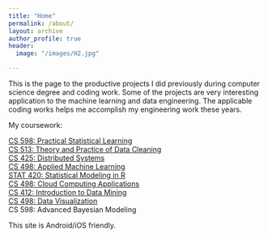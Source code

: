 ```yaml
---
title: "Home"
permalink: /about/
layout: archive
author_profile: true
header:
  image: "/images/H2.jpg"

---
```


<!-- Global site tag (gtag.js) - Google Analytics -->
<script async src="https://www.googletagmanager.com/gtag/js?id=UA-156453592-1"></script>
<script>
  window.dataLayer = window.dataLayer || [];
  function gtag(){dataLayer.push(arguments);}
  gtag('js', new Date());

  gtag('config', 'UA-156453592-1');
</script>


This is the page to the productive projects I did previously during computer science degree and coding work. Some of the projects are very interesting application to the machine learning and data engineering. The applicable coding works helps me accomplish my engineering work these years. 


My coursework:  

[CS 598: Practical Statistical Learning](https://www.coursera.org/account/accomplishments/certificate/33DRLUWWTJHY?utm_medium=certificate&utm_source=link&utm_campaign=copybutton_certificate&utm_term=long)  
[CS 513: Theory and Practice of Data Cleaning](https://www.coursera.org/account/accomplishments/certificate/7XN6E7W5LAPC?utm_medium=certificate&utm_source=link&utm_campaign=copybutton_certificate&utm_term=long)  
[CS 425: Distributed Systems](https://www.coursera.org/account/accomplishments/certificate/G3ZZ5VYUC8N6?utm_medium=certificate&utm_source=link&utm_campaign=copybutton_certificate&utm_term=long)  
[CS 498: Applied Machine Learning](https://www.coursera.org/account/accomplishments/certificate/WE9U96PJYA7X?utm_medium=certificate&utm_source=link&utm_campaign=copybutton_certificate&utm_term=long)  
[STAT 420: Statistical Modeling in R](https://www.coursera.org/account/accomplishments/certificate/RCZYCWHDAMLT?utm_medium=certificate&utm_source=link&utm_campaign=copybutton_certificate&utm_term=long)  
[CS 498: Cloud Computing Applications](https://www.coursera.org/account/accomplishments/certificate/Y7ATZCJYREUH?utm_medium=certificate&utm_source=link&utm_campaign=copybutton_certificate&utm_term=long)  
[CS 412: Introduction to Data Mining](https://www.coursera.org/account/accomplishments/certificate/X32Y7Y8RKFS5?utm_medium=certificate&utm_source=link&utm_campaign=copybutton_certificate&utm_term=long)  
[CS 498: Data Visualization](https://www.coursera.org/account/accomplishments/certificate/4JD9QV4M2JGM?utm_medium=certificate&utm_source=link&utm_campaign=copybutton_certificate&utm_term=long)  
CS 598: Advanced Bayesian Modeling  
  
This site is Android/iOS friendly.
